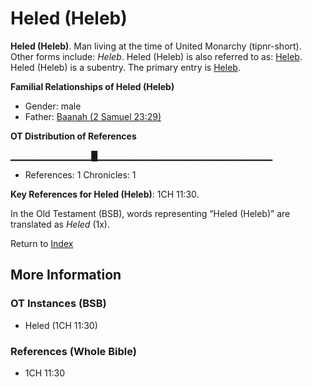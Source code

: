 # Heled (Heleb)
**Heled (Heleb)**. 
Man living at the time of United Monarchy (tipnr-short). 
Other forms include: 
*Heleb*. 
Heled (Heleb) is also referred to as: 
[Heleb](Heleb.md). 
Heled (Heleb) is a subentry. The primary entry is 
[Heleb](Heleb.md). 




**Familial Relationships of Heled (Heleb)**


* Gender: male
* Father: [Baanah (2 Samuel 23:29)](Baanah.2.md)


**OT Distribution of References**

▁▁▁▁▁▁▁▁▁▁▁▁█▁▁▁▁▁▁▁▁▁▁▁▁▁▁▁▁▁▁▁▁▁▁▁▁▁▁
* References: 1 Chronicles: 1



**Key References for Heled (Heleb)**: 
1CH 11:30. 


In the Old Testament (BSB), words representing “Heled (Heleb)” are translated as 
*Heled* (1x). 




Return to [Index](00-Index.md)

## More Information

### OT Instances (BSB)

* Heled (1CH 11:30)



### References (Whole Bible)

* 1CH 11:30



